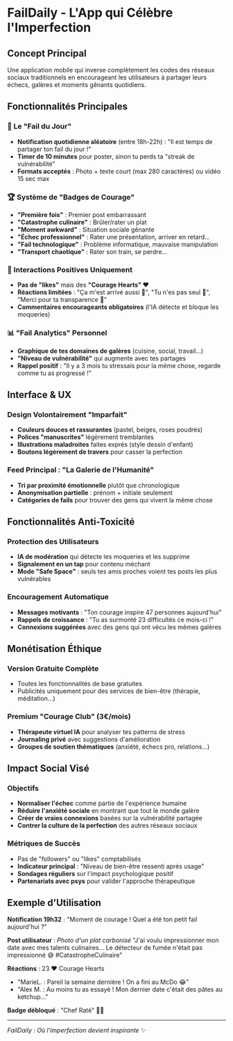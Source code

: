 # FailDaily - L'App qui Célèbre l'Imperfection

## Concept Principal
Une application mobile qui inverse complètement les codes des réseaux sociaux traditionnels en encourageant les utilisateurs à partager leurs échecs, galères et moments gênants quotidiens.

## Fonctionnalités Principales

### 📱 Le "Fail du Jour"
- **Notification quotidienne aléatoire** (entre 18h-22h) : "Il est temps de partager ton fail du jour !"
- **Timer de 10 minutes** pour poster, sinon tu perds ta "streak de vulnérabilité"
- **Formats acceptés** : Photo + texte court (max 280 caractères) ou vidéo 15 sec max

### 🏆 Système de "Badges de Courage"
- **"Première fois"** : Premier post embarrassant
- **"Catastrophe culinaire"** : Brûler/rater un plat
- **"Moment awkward"** : Situation sociale gênante
- **"Échec professionnel"** : Rater une présentation, arriver en retard...
- **"Fail technologique"** : Problème informatique, mauvaise manipulation
- **"Transport chaotique"** : Rater son train, se perdre...

### 💝 Interactions Positives Uniquement
- **Pas de "likes"** mais des **"Courage Hearts" ❤️**
- **Réactions limitées** : "Ça m'est arrivé aussi 🙋", "Tu n'es pas seul 🤗", "Merci pour ta transparence 🌟"
- **Commentaires encourageants obligatoires** (l'IA détecte et bloque les moqueries)

### 📊 "Fail Analytics" Personnel
- **Graphique de tes domaines de galères** (cuisine, social, travail...)
- **"Niveau de vulnérabilité"** qui augmente avec tes partages
- **Rappel positif** : "Il y a 3 mois tu stressais pour la même chose, regarde comme tu as progressé !"

## Interface & UX

### Design Volontairement "Imparfait"
- **Couleurs douces et rassurantes** (pastel, beiges, roses poudrés)
- **Polices "manuscrites"** légèrement tremblantes
- **Illustrations maladroites** faites exprès (style dessin d'enfant)
- **Boutons légèrement de travers** pour casser la perfection

### Feed Principal : "La Galerie de l'Humanité"
- **Tri par proximité émotionnelle** plutôt que chronologique
- **Anonymisation partielle** : prénom + initiale seulement
- **Catégories de fails** pour trouver des gens qui vivent la même chose

## Fonctionnalités Anti-Toxicité

### Protection des Utilisateurs
- **IA de modération** qui détecte les moqueries et les supprime
- **Signalement en un tap** pour contenu méchant
- **Mode "Safe Space"** : seuls tes amis proches voient tes posts les plus vulnérables

### Encouragement Automatique
- **Messages motivants** : "Ton courage inspire 47 personnes aujourd'hui"
- **Rappels de croissance** : "Tu as surmonté 23 difficultés ce mois-ci !"
- **Connexions suggérées** avec des gens qui ont vécu les mêmes galères

## Monétisation Éthique

### Version Gratuite Complète
- Toutes les fonctionnalités de base gratuites
- Publicités uniquement pour des services de bien-être (thérapie, méditation...)

### Premium "Courage Club" (3€/mois)
- **Thérapeute virtuel IA** pour analyser tes patterns de stress
- **Journaling privé** avec suggestions d'amélioration
- **Groupes de soutien thématiques** (anxiété, échecs pro, relations...)

## Impact Social Visé

### Objectifs
- **Normaliser l'échec** comme partie de l'expérience humaine
- **Réduire l'anxiété sociale** en montrant que tout le monde galère
- **Créer de vraies connexions** basées sur la vulnérabilité partagée
- **Contrer la culture de la perfection** des autres réseaux sociaux

### Métriques de Succès
- Pas de "followers" ou "likes" comptabilisés
- **Indicateur principal** : "Niveau de bien-être ressenti après usage"
- **Sondages réguliers** sur l'impact psychologique positif
- **Partenariats avec psys** pour valider l'approche thérapeutique

## Exemple d'Utilisation

**Notification 19h32** : "Moment de courage ! Quel a été ton petit fail aujourd'hui ?"

**Post utilisateur** : *Photo d'un plat carbonisé*
"J'ai voulu impressionner mon date avec mes talents culinaires... Le détecteur de fumée n'était pas impressionné 😅 #CatastropheCulinaire"

**Réactions** : 23 ❤️ Courage Hearts
- "MarieL. : Pareil la semaine dernière ! On a fini au McDo 😂"
- "Alex M. : Au moins tu as essayé ! Mon dernier date c'était des pâtes au ketchup..."

**Badge débloqué** : "Chef Raté" 🍳💥

---

*FailDaily : Où l'imperfection devient inspirante* ✨